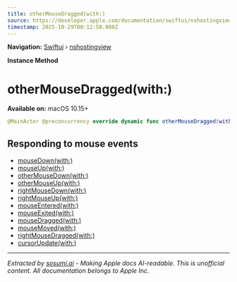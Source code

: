 ```yaml
---
title: otherMouseDragged(with:)
source: https://developer.apple.com/documentation/swiftui/nshostingview/othermousedragged(with:)
timestamp: 2025-10-29T00:12:58.000Z
---
```


**Navigation:** [Swiftui](/documentation/swiftui) › [nshostingview](/documentation/swiftui/nshostingview)

**Instance Method**

# otherMouseDragged(with:)

**Available on:** macOS 10.15+

```swift
@MainActor @preconcurrency override dynamic func otherMouseDragged(with nsEvent: NSEvent)
```

## Responding to mouse events

- [mouseDown(with:)](/documentation/swiftui/nshostingview/mousedown(with:))
- [mouseUp(with:)](/documentation/swiftui/nshostingview/mouseup(with:))
- [otherMouseDown(with:)](/documentation/swiftui/nshostingview/othermousedown(with:))
- [otherMouseUp(with:)](/documentation/swiftui/nshostingview/othermouseup(with:))
- [rightMouseDown(with:)](/documentation/swiftui/nshostingview/rightmousedown(with:))
- [rightMouseUp(with:)](/documentation/swiftui/nshostingview/rightmouseup(with:))
- [mouseEntered(with:)](/documentation/swiftui/nshostingview/mouseentered(with:))
- [mouseExited(with:)](/documentation/swiftui/nshostingview/mouseexited(with:))
- [mouseDragged(with:)](/documentation/swiftui/nshostingview/mousedragged(with:))
- [mouseMoved(with:)](/documentation/swiftui/nshostingview/mousemoved(with:))
- [rightMouseDragged(with:)](/documentation/swiftui/nshostingview/rightmousedragged(with:))
- [cursorUpdate(with:)](/documentation/swiftui/nshostingview/cursorupdate(with:))

---

*Extracted by [sosumi.ai](https://sosumi.ai) - Making Apple docs AI-readable.*
*This is unofficial content. All documentation belongs to Apple Inc.*
